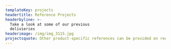 ```yaml
---
templateKey: projects
headertitle: Reference Projects
headerbyline: >-
  Take a look at some of our previous
  delivieries                                    
headerimage: /img/img_3115.jpg
projectsquote: Other product-specific references can be provided on request.
---
```



